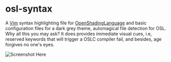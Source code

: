 # osl-syntax

A [Vim][1] syntax highlighting file for [OpenShadingLanguage][2] and basic configuration files for a dark grey theme, automagical file detection for OSL.
Why all this you may ask? It does provides immediate visual cues, i.e, reserved keywords that will trigger a OSLC compiler fail, and besides, age forgives no one's eyes.

![Screenshot Here](/img/cap1.jpg?raw=true "Basic screenshot")

  [1]: http://www.vim.org/
  [2]: https://github.com/imageworks/OpenShadingLanguage
